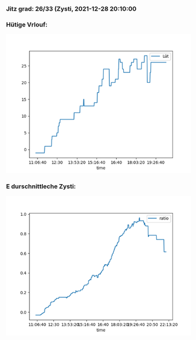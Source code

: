 ### Jitz grad: 26/33 (Zysti, 2021-12-28 20:10:00

### Hütige Vrlouf:
![Graph](Today.png)

### E durschnittleche Zysti:
![Graph](Zysti.png)